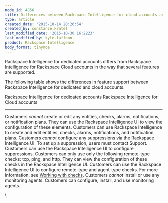 ```yaml
---
node_id: 4856
title: Differences between Rackspace Intelligence for cloud accounts and dedicated accounts
type: article
created_date: '2015-10-14 20:26:54'
created_by: constanze.kratel
last_modified_date: '2015-10-30 16:2223'
last_modified_by: kyle.laffoon
product: Rackspace Intelligence
body_format: tinymce
---
```


Rackspace Intelligence for dedicated accounts differs from Rackspace
Intelligence for Rackspace Cloud accounts in the way that several
features are supported.

The following table shows the differences in feature support between
Rackspace Intelligence for dedicated and cloud accounts.

  Rackspace Intelligence for dedicated accounts                                                                                                                                                   Rackspace Intelligence for Cloud accounts
  ----------------------------------------------------------------------------------------------------------------------------------------------------------------------------------------------- ----------------------------------------------------------------------------------------------------------------------------------------------------------------------------------------------------------------------------
  Customers *cannot* create or edit any entities, checks, alarms, notifications, or notification plans. They can use the Rackspace Intelligence UI to view the configuration of these elements.   Customers can use Rackspace Intelligence to create and edit entities, checks, alarms, notifications, and notification plans.
  Customers *cannot* configure any suppressions via the Rackspace Intelligence UI. To set up a suppression, users must contact Support.                                                           Customers can use the Rackspace Intelligence UI to configure suppressions.
  Customers can only use only the following remote-type checks: tcp, ping, and http. They can view the configuration of these checks in the Rackspace Intelligence UI.                            Customers can use the Rackspace Intelligence UI to configure remote-type and agent-type checks. For more information, see [Working with checks](https://admin.rackspace.com/knowledge_center/article/working-with-checks).
  Customers *cannot* install or use any monitoring agents.                                                                                                                                        Customers can configure, install, and use monitoring agents.

\
  

